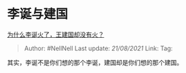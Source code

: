 # 李诞与建国
[为什么李诞火了，王建国却没有火？](https://www.zhihu.com/question/341373073/answer/822777184)

> Author: #NellNell 
> Last update: *21/08/2021* 
> Link:
> Tag: 

其实，李诞不是你们想的那个李诞，建国却是你们想的那个建国。